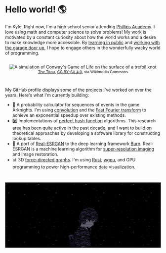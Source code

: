 # Hello world! 🌎

I'm Kyle. Right now, I'm a high school senior attending [Phillips Academy](https://www.andover.edu/). I love using math and computer science to solve problems! My work is motivated by a constant curiosity about how the world works and a desire to make knowledge more accessible. By [learning in public](https://www.swyx.io/learn-in-public) and [working with the garage door up](https://notes.andymatuschak.org/Work_with_the_garage_door_up), I hope to engage others in the wonderfully wacky world of programming.

<figure style="margin: 2em auto 3em;" align="center">
    <img src="./cgol.gif" alt="A simulation of Conway's Game of Life on the surface of a trefoil knot">
    <figcaption style="font-size: 0.875em;">
        <a href="https://commons.wikimedia.org/wiki/File:Trefoil_knot_conways_game_of_life_without_background_and_fitting.gif">The Titou</a>,
        <a href="https://creativecommons.org/licenses/by-sa/4.0">CC BY-SA 4.0</a>,
        via Wikimedia Commons
    </figcaption>
</figure>

My GitHub profile displays some of the projects I've worked on over the years. Here's what I'm currently building:

- 🧮 A probability calculator for sequences of events in the game Arknights. I'm using [convolution](https://en.wikipedia.org/wiki/Convolution) and the [Fast Fourier transform](https://en.wikipedia.org/wiki/Fast_Fourier_transform) to achieve an exponential speedup over existing methods.
- #️⃣ Implementations of [perfect hash function](https://en.wikipedia.org/wiki/Perfect_hash_function) algorithms. This research area has been quite active in the past decade, and I want to build on theoretical approaches by developing a software library for constructing lookup tables.
- 🤖 A port of [Real-ESRGAN](https://github.com/xinntao/Real-ESRGAN) to the deep learning framework [Burn](https://burn.dev/). Real-ESRGAN is a machine learning algorithm for [super-resolution imaging](https://en.wikipedia.org/wiki/Super-resolution_imaging) and image restoration.
- 📊 3D [force-directed graphs](https://en.wikipedia.org/wiki/Force-directed_graph_drawing). I'm using [Rust](https://www.rust-lang.org/), [wgpu](https://wgpu.rs/), and GPU programming to power high-performance data visualization.

<div style="margin-top: 3em;" align="center">
    <img src="./footer.png" alt="Iwakura Lain">
</div>
